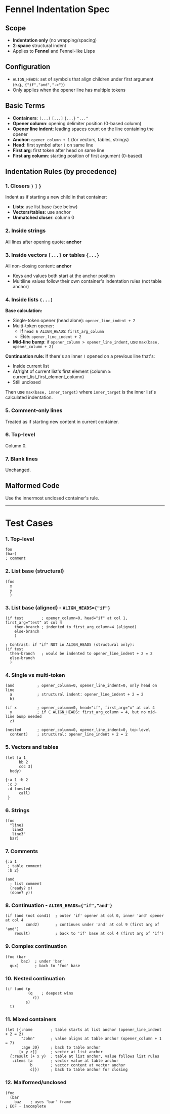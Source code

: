 # Fennel Indentation Spec

## Scope
- **Indentation only** (no wrapping/spacing)
- **2-space** structural indent
- Applies to **Fennel** and Fennel-like Lisps

## Configuration
- `ALIGN_HEADS`: set of symbols that align children under first argument (e.g., `{"if","and","->"}`)
- Only applies when the opener line has multiple tokens

## Basic Terms
- **Containers**: `(...)` `[...]` `{...}` `"..."`
- **Opener column**: opening delimiter position (0-based column)
- **Opener line indent**: leading spaces count on the line containing the opener
- **Anchor**: `opener_column + 1` (for vectors, tables, strings)
- **Head**: first symbol after `(` on same line
- **First arg**: first token after head on same line
- **First arg column**: starting position of first argument (0-based)

## Indentation Rules (by precedence)

### 1. Closers `)` `]` `}`
Indent as if starting a new child in that container:
- **Lists**: use list base (see below)
- **Vectors/tables**: use anchor
- **Unmatched closer**: column 0

### 2. Inside strings
All lines after opening quote: **anchor**

### 3. Inside vectors `[...]` or tables `{...}`
All non-closing content: **anchor**
- Keys and values both start at the anchor position
- Multiline values follow their own container's indentation rules (not table anchor)

### 4. Inside lists `(...)`
**Base calculation:**
- Single-token opener (head alone): `opener_line_indent + 2`
- Multi-token opener:
  - If `head ∈ ALIGN_HEADS`: `first_arg_column`
  - Else: `opener_line_indent + 2`
- **Mid-line bump**: if `opener_column > opener_line_indent`, use `max(base, opener_column + 2)`

**Continuation rule:**
If there's an inner `(` opened on a previous line that's:
- Inside current list
- At/right of current list's first element (column ≥ current_list_first_element_column)
- Still unclosed

Then use `max(base, inner_target)` where `inner_target` is the inner list's calculated indentation.

### 5. Comment-only lines
Treated as if starting new content in current container.

### 6. Top-level
Column 0.

### 7. Blank lines
Unchanged.

## Malformed Code
Use the innermost unclosed container's rule.

---

# Test Cases

### 1. Top-level
```fennel
foo
(bar)
; comment
```

### 2. List base (structural)
```fennel
(foo
  x
  y
  )
```

### 3. List base (aligned) - `ALIGN_HEADS={"if"}`
```fennel
(if test        ; opener_column=0, head="if" at col 1, first_arg="test" at col 4
    then-branch ; indented to first_arg_column=4 (aligned)
    else-branch
    )

; Contrast: if "if" NOT in ALIGN_HEADS (structural only):
(if test        
  then-branch   ; would be indented to opener_line_indent + 2 = 2
  else-branch
  )
```

### 4. Single vs multi-token
```fennel
(and          ; opener_column=0, opener_line_indent=0, only head on line
  a           ; structural indent: opener_line_indent + 2 = 2
  b)

(if x         ; opener_column=0, head="if", first_arg="x" at col 4
  y           ; if ∈ ALIGN_HEADS: first_arg_column = 4, but no mid-line bump needed
  z)

(nested       ; opener_column=0, opener_line_indent=0, top-level
  content)    ; structural: opener_line_indent + 2 = 2
```

### 5. Vectors and tables
```fennel
(let [a 1
      bb 2
      ccc 3]
  body)

{:a 1 :b 2
 :c 3
 :d (nested
      call)
 }
```

### 6. Strings
```fennel
(foo
  "line1
   line2
   line3"
  bar)
```

### 7. Comments
```fennel
{:a 1
 ; table comment
 :b 2}

(and
  ; list comment  
  (ready? x)
  (done? y))
```

### 8. Continuation - `ALIGN_HEADS={"if","and"}`
```fennel
(if (and (not cond1)  ; outer 'if' opener at col 0, inner 'and' opener at col 4
         cond2)       ; continues under 'and' at col 9 (first arg of 'and')
    result)           ; back to 'if' base at col 4 (first arg of 'if')
```

### 9. Complex continuation
```fennel
(foo (bar
       baz)  ; under 'bar'
  qux)       ; back to 'foo' base
```

### 10. Nested continuation
```fennel
(if (and (p
          (q    ; deepest wins
            r))
         s)
  t)
```

### 11. Mixed containers
```fennel
(let [{:name        ; table starts at list anchor (opener_line_indent + 2 = 2)
       "John"       ; value aligns at table anchor (opener_column + 1 = 7)
       :age 30}     ; back to table anchor
      [x y z]]      ; vector at list anchor
  {:result (+ x y)  ; table at list anchor, value follows list rules
   :items [a        ; vector value at table anchor
           b        ; vector content at vector anchor  
           c]})     ; back to table anchor for closing
```

### 12. Malformed/unclosed
```fennel
(foo
  (bar
    baz    ; uses 'bar' frame
; EOF - incomplete
```
